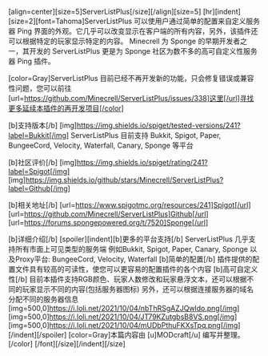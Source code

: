 
[align=center][size=5]ServerListPlus[/size][/align][size=5]
[hr][indent][size=2][font=Tahoma]ServerListPlus 可以使用户通过简单的配置来自定义服务器 Ping 界面的外观。它几乎可以改变显示在客户端的所有内容，另外，该插件还可以根据特定的玩家显示特定的内容。
Minecrell 为 Sponge 的早期开发者之一，其开发的 ServerListPlus 更是为 Sponge 社区为数不多的高可自定义性服务器 Ping 插件。

[color=Gray]ServerListPlus 目前已经不再开发新的功能，只会修复错误或兼容性问题，您可以前往[url=https://github.com/Minecrell/ServerListPlus/issues/338]这里[/url]寻找更多延续本插件的再开发项目[/color]

[b]支持版本[/b]
[img]https://img.shields.io/spiget/tested-versions/241?label=Bukkit[/img]
ServerListPlus 目前支持 Bukkit, Spigot, Paper, BungeeCord, Velocity, Waterfall, Canary, Sponge 等平台

[b]社区评价[/b]
[img]https://img.shields.io/spiget/rating/241?label=Spigot[/img]  [img]https://img.shields.io/github/stars/Minecrell/ServerListPlus?label=Github[/img]

[b]相关地址[/b]
[url=https://www.spigotmc.org/resources/241]Spigot[/url] [url=https://github.com/Minecrell/ServerListPlus]Github[/url] [url=https://forums.spongepowered.org/t/7520]Sponge[/url]

[b]详细介绍[/b]
[spoiler][indent][b]更多的平台支持[/b]
ServerListPlus 几乎支持所有市面上可见类型的服务端
例如Bukkit, Spigot, Paper, Canary, Sponge
以及Proxy平台: BungeeCord, Velocity, Waterfall
[b]简单的配置[/b]
插件提供的配置文件具有较高的可读性，使您可以更容易的配置插件的各个内容
[b]高可自定义性[/b]
目前本插件支持RGB颜色、玩家人数修改和玩家悬浮文本，还可以根据不同的玩家显示不同的内容(包括服务器图标)
另外，还可以根据连接服务器的域名分配不同的服务器信息
[img=500,0]https://i.loli.net/2021/10/04/nbThRSgAZJQwldo.png[/img]
[img=500,0]https://i.loli.net/2021/10/04/JT79KZutgbsB8VS.png[/img]
[img=500,0]https://i.loli.net/2021/10/04/mUDbPthuFKXsTpq.png[/img]
[/indent][/spoiler]
[color=Gray]本篇内容由 [u]MODcraft[/u] 编写并整理。[/color]
[/font][/size][/indent][/size]
